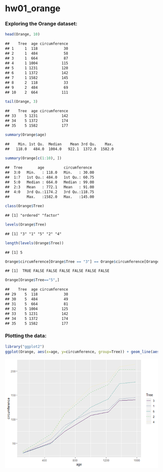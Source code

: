 hw01\_orange
================

### Exploring the Orange dataset:

``` r
head(Orange, 10)
```

    ##    Tree  age circumference
    ## 1     1  118            30
    ## 2     1  484            58
    ## 3     1  664            87
    ## 4     1 1004           115
    ## 5     1 1231           120
    ## 6     1 1372           142
    ## 7     1 1582           145
    ## 8     2  118            33
    ## 9     2  484            69
    ## 10    2  664           111

``` r
tail(Orange, 3) 
```

    ##    Tree  age circumference
    ## 33    5 1231           142
    ## 34    5 1372           174
    ## 35    5 1582           177

``` r
summary(Orange$age) 
```

    ##    Min. 1st Qu.  Median    Mean 3rd Qu.    Max. 
    ##   118.0   484.0  1004.0   922.1  1372.0  1582.0

``` r
summary(Orange[c(1:10), ])
```

    ##  Tree       age         circumference   
    ##  3:0   Min.   : 118.0   Min.   : 30.00  
    ##  1:7   1st Qu.: 484.0   1st Qu.: 60.75  
    ##  5:0   Median : 664.0   Median : 99.00  
    ##  2:3   Mean   : 772.1   Mean   : 91.00  
    ##  4:0   3rd Qu.:1174.2   3rd Qu.:118.75  
    ##        Max.   :1582.0   Max.   :145.00

``` r
class(Orange$Tree)
```

    ## [1] "ordered" "factor"

``` r
levels(Orange$Tree)
```

    ## [1] "3" "1" "5" "2" "4"

``` r
length(levels(Orange$Tree))
```

    ## [1] 5

``` r
Orange$circumference[Orange$Tree == "3"] == Orange$circumference[Orange$Tree == "1"]
```

    ## [1]  TRUE FALSE FALSE FALSE FALSE FALSE FALSE

``` r
Orange[Orange$Tree=="5",]
```

    ##    Tree  age circumference
    ## 29    5  118            30
    ## 30    5  484            49
    ## 31    5  664            81
    ## 32    5 1004           125
    ## 33    5 1231           142
    ## 34    5 1372           174
    ## 35    5 1582           177

### Plotting the data:

``` r
library("ggplot2")
ggplot(Orange, aes(x=age, y=circumference, group=Tree)) + geom_line(aes(linetype=Tree, color=Tree))
```

![](hw01_orange_files/figure-markdown_github/unnamed-chunk-5-1.png)
